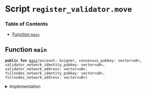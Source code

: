 
<a name="SCRIPT"></a>

# Script `register_validator.move`

### Table of Contents

-  [Function `main`](#SCRIPT_main)



<a name="SCRIPT_main"></a>

## Function `main`



<pre><code><b>public</b> <b>fun</b> <a href="#SCRIPT_main">main</a>(account: &signer, consensus_pubkey: vector&lt;u8&gt;, validator_network_identity_pubkey: vector&lt;u8&gt;, validator_network_address: vector&lt;u8&gt;, fullnodes_network_identity_pubkey: vector&lt;u8&gt;, fullnodes_network_address: vector&lt;u8&gt;)
</code></pre>



<details>
<summary>Implementation</summary>


<pre><code><b>fun</b> <a href="#SCRIPT_main">main</a>(
    account: &signer,
    consensus_pubkey: vector&lt;u8&gt;,
    validator_network_identity_pubkey: vector&lt;u8&gt;,
    validator_network_address: vector&lt;u8&gt;,
    fullnodes_network_identity_pubkey: vector&lt;u8&gt;,
    fullnodes_network_address: vector&lt;u8&gt;,
) {
    <a href="../../modules/doc/validator_config.md#0x0_ValidatorConfig_set_config">ValidatorConfig::set_config</a>(
        account,
        Transaction::sender(),
        consensus_pubkey,
        validator_network_identity_pubkey,
        validator_network_address,
        fullnodes_network_identity_pubkey,
        fullnodes_network_address
    );
    <a href="../../modules/doc/libra_system.md#0x0_LibraSystem_add_validator">LibraSystem::add_validator</a>(Transaction::sender());
}
</code></pre>



</details>
